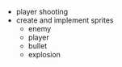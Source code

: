 - player shooting
- create and implement sprites
    - enemy
    - player
    - bullet
    - explosion
